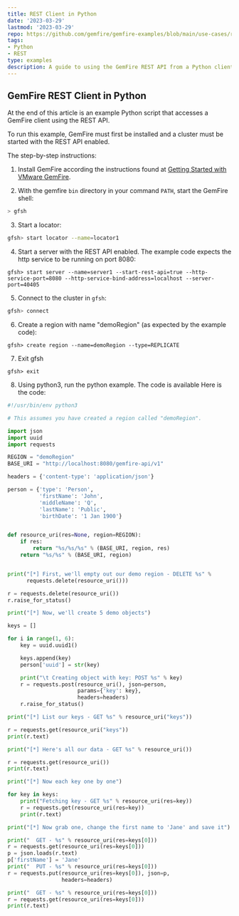 ```yaml
---
title: REST Client in Python
date: '2023-03-29'
lastmod: '2023-03-29'
repo: https://github.com/gemfire/gemfire-examples/blob/main/use-cases/restClient.py
tags:
- Python
- REST
type: examples
description: A guide to using the GemFire REST API from a Python client.
---
```

## GemFire REST Client in Python

At the end of this article is an example Python script that accesses a GemFire client using the REST API.

To run this example, GemFire must first be installed and a cluster must be started with the REST API enabled.

The step-by-step instructions:

1. Install GemFire according the instructions found at [Getting Started with VMware GemFire](https://docs.vmware.com/en/VMware-GemFire/10.0/gf/getting_started-book_intro.html).

2. With the gemfire `bin` directory in your command `PATH`, start the GemFire shell:
```bash
> gfsh
```
3. Start a locator:
```bash
gfsh> start locator --name=locator1
```
4. Start a server with the REST API enabled. The example code expects the http service to be running on port 8080:
```
gfsh> start server --name=server1 --start-rest-api=true --http-service-port=8080 --http-service-bind-address=localhost --server-port=40405
```
5. Connect to the cluster in `gfsh`:
```bash
gfsh> connect
```
6. Create a region with name "demoRegion" (as expected by the example code):
```
gfsh> create region --name=demoRegion --type=REPLICATE
```
7. Exit gfsh
```
gfsh> exit
```
8. Using python3, run the python example. The code is available Here is the code:

```python
#!/usr/bin/env python3

# This assumes you have created a region called "demoRegion".

import json
import uuid
import requests

REGION = "demoRegion"
BASE_URI = "http://localhost:8080/gemfire-api/v1"

headers = {'content-type': 'application/json'}

person = {'type': 'Person',
          'firstName': 'John',
          'middleName': 'Q',
          'lastName': 'Public',
          'birthDate': '1 Jan 1900'}


def resource_uri(res=None, region=REGION):
    if res:
        return "%s/%s/%s" % (BASE_URI, region, res)
    return "%s/%s" % (BASE_URI, region)


print("[*] First, we'll empty out our demo region - DELETE %s" %
      requests.delete(resource_uri()))

r = requests.delete(resource_uri())
r.raise_for_status()

print("[*] Now, we'll create 5 demo objects")

keys = []

for i in range(1, 6):
    key = uuid.uuid1()

    keys.append(key)
    person['uuid'] = str(key)

    print("\t Creating object with key: POST %s" % key)
    r = requests.post(resource_uri(), json=person,
                      params={'key': key},
                      headers=headers)
    r.raise_for_status()

print("[*] List our keys - GET %s" % resource_uri("keys"))

r = requests.get(resource_uri("keys"))
print(r.text)

print("[*] Here's all our data - GET %s" % resource_uri())

r = requests.get(resource_uri())
print(r.text)

print("[*] Now each key one by one")

for key in keys:
    print("Fetching key - GET %s" % resource_uri(res=key))
    r = requests.get(resource_uri(res=key))
    print(r.text)

print("[*] Now grab one, change the first name to 'Jane' and save it")

print("  GET - %s" % resource_uri(res=keys[0]))
r = requests.get(resource_uri(res=keys[0]))
p = json.loads(r.text)
p['firstName'] = 'Jane'
print("  PUT - %s" % resource_uri(res=keys[0]))
r = requests.put(resource_uri(res=keys[0]), json=p,
                 headers=headers)

print("  GET - %s" % resource_uri(res=keys[0]))
r = requests.get(resource_uri(res=keys[0]))
print(r.text)
```